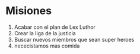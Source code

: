 # Misiones

1. Acabar con el plan de Lex Luthor
2. Crear la liga de la justicia
3. Buscar nuevos miembros que sean super heroes
4. nececistamos mas comida